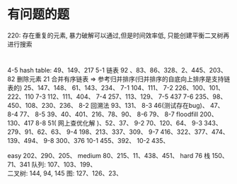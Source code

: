 # 有问题的题

220: 存在重复的元素,  暴力破解可以通过,但是时间效率低, 只能创建平衡二叉树再进行搜索

# 


4-5 hash table:
49、149、217
5-1 链表
92 、83、86、328、2、445、203、82   删除元素
21 合并有序链表 => 参考归并排序(归并排序的自底向上排序是支持链表的)
25、147、148、
61、143、234、
7-1
104、111、
7-2
226、100、101、222、110
7-3
112、111、404、
7-4
257、113、129、
7-5
437
7-6
235、98、450、108、230、236、
8-2 回溯法
93、131、
8-3
46(测试存在bug)、 47、
8-4
77、
8-5
39、40、401、216、78、90、
8-6
79、
8-7  floodfill
200、130、417
8-8
51( 网上查优化解 )、52、37、
9-2
70、120、64、
9-3
343、279、91、62、63、
9-4
198、213、337、309、
9-7
416、322、377、474、139、494、
9-8
300、376
10-1
455、392、
10-2
435、


easy
202、290、205、
medium
80、215、11、438、451、
hard
76
栈
150、71、341
队列:
107、103、199、    
二叉树:
144, 94, 145
图:
127、126、23、